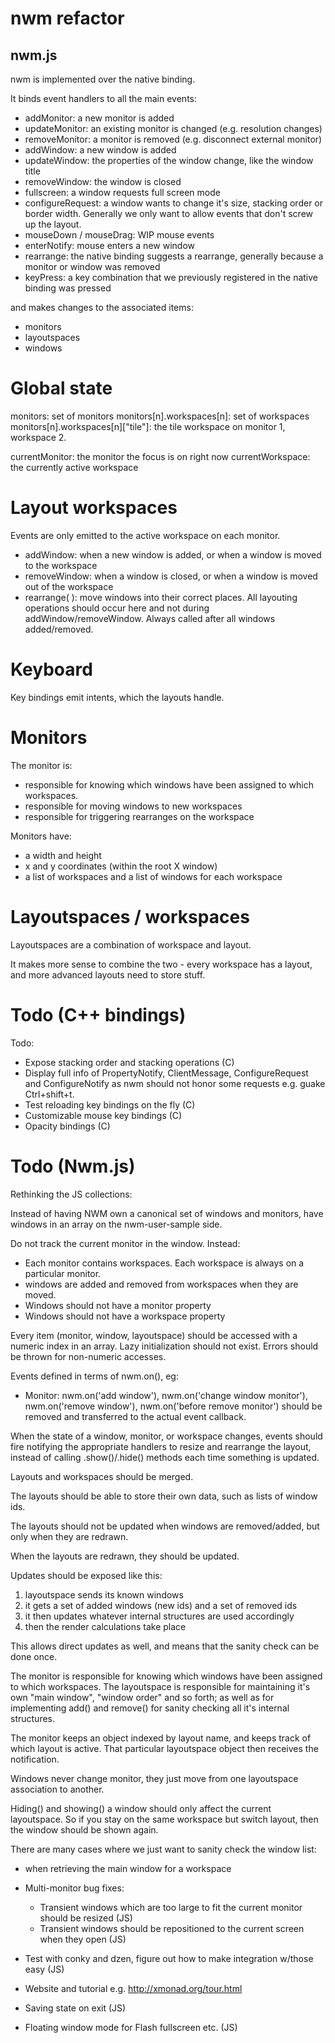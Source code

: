 # nwm refactor

## nwm.js

nwm is implemented over the native binding.

It binds event handlers to all the main events:

- addMonitor: a new monitor is added
- updateMonitor: an existing monitor is changed (e.g. resolution changes)
- removeMonitor: a monitor is removed (e.g. disconnect external monitor)
- addWindow: a new window is added
- updateWindow: the properties of the window change, like the window title
- removeWindow: the window is closed
- fullscreen: a window requests full screen mode
- configureRequest: a window wants to change it's size, stacking order or border width. Generally we only want to allow events that don't screw up the layout.
- mouseDown / mouseDrag: WIP mouse events
- enterNotify: mouse enters a new window
- rearrange: the native binding suggests a rearrange, generally because a monitor or window was removed
- keyPress: a key combination that we previously registered in the native binding was pressed

and makes changes to the associated items:

- monitors
- layoutspaces
- windows

# Global state

monitors: set of monitors
monitors[n].workspaces[n]: set of workspaces
monitors[n].workspaces[n]["tile"]: the tile workspace on monitor 1, workspace 2.

currentMonitor: the monitor the focus is on right now
currentWorkspace: the currently active workspace

# Layout workspaces

Events are only emitted to the active workspace on each monitor.

- addWindow: when a new window is added, or when a window is moved to the workspace
- removeWindow: when a window is closed, or when a window is moved out of the workspace
- rearrange( ): move windows into their correct places. All layouting operations should occur here and not during addWindow/removeWindow. Always called after all windows added/removed.

# Keyboard

Key bindings emit intents, which the layouts handle.

# Monitors

The monitor is:

- responsible for knowing which windows have been assigned to which workspaces.
- responsible for moving windows to new workspaces
- responsible for triggering rearranges on the workspace

Monitors have:

- a width and height
- x and y coordinates (within the root X window)
- a list of workspaces and a list of windows for each workspace

# Layoutspaces / workspaces

Layoutspaces are a combination of workspace and layout.

It makes more sense to combine the two - every workspace has a layout, and more advanced layouts need to store stuff.




# Todo (C++ bindings)

Todo:

- Expose stacking order and stacking operations (C)
- Display full info of PropertyNotify, ClientMessage, ConfigureRequest and ConfigureNotify as nwm should not honor some requests e.g. guake Ctrl+shift+t.
- Test reloading key bindings on the fly (C)
- Customizable mouse key bindings (C)
- Opacity bindings (C)

# Todo (Nwm.js)

Rethinking the JS collections:

Instead of having NWM own a canonical set of windows and monitors, have windows in an array on the nwm-user-sample side.

Do not track the current monitor in the window. Instead:
- Each monitor contains workspaces. Each workspace is always on a particular monitor.
- windows are added and removed from workspaces when they are moved.
- Windows should not have a monitor property
- Windows should not have a workspace property

Every item (monitor, window, layoutspace) should be accessed with a numeric index in an array.
Lazy initialization should not exist. Errors should be thrown for non-numeric accesses.

Events defined in terms of nwm.on(), eg:
- Monitor: nwm.on('add window'), nwm.on('change window monitor'),
 nwm.on('remove window'), nwm.on('before remove monitor') should be removed and transferred to the actual event callback.

When the state of a window, monitor, or workspace changes, events should fire notifying the appropriate handlers to resize and rearrange the layout, instead of calling .show()/.hide() methods each time something is updated.

Layouts and workspaces should be merged.

The layouts should be able to store their own data, such as lists of window ids.

The layouts should not be updated when windows are removed/added, but only when they are redrawn.

When the layouts are redrawn, they should be updated.

Updates should be exposed like this:

1) layoutspace sends its known windows
2) it gets a set of added windows (new ids) and a set of removed ids
3) it then updates whatever internal structures are used accordingly
4) then the render calculations take place

This allows direct updates as well, and means that the sanity check can be done once.

The monitor is responsible for knowing which windows have been assigned to which workspaces.
The layoutspace is responsible for maintaining it's own "main window", "window order" and so forth; as well as for implementing add() and remove() for sanity checking all it's internal structures.

The monitor keeps an object indexed by layout name, and keeps track of which layout is active. That particular layoutspace object then receives the notification.

Windows never change monitor, they just move from one layoutspace association to another.

Hiding() and showing() a window should only affect the current layoutspace. So if you stay on the same workspace but switch layout, then the window should be shown again.

 There are many cases where we just want to sanity check the window list:
 - when retrieving the main window for a workspace


- Multi-monitor bug fixes:
  - Transient windows which are too large to fit the current monitor should be resized (JS)
  - Transient windows should be repositioned to the current screen when they open (JS)
- Test with conky and dzen, figure out how to make integration w/those easy (JS)
- Website and tutorial e.g. http://xmonad.org/tour.html
- Saving state on exit (JS)
- Floating window mode for Flash fullscreen etc. (JS)

